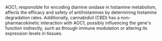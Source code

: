 AOC1, responsible for encoding diamine oxidase in histamine metabolism, affects the efficacy and safety of antihistamines by determining histamine degradation rates. Additionally, cannabidiol (CBD) has a non-pharmacokinetic interaction with AOC1, possibly influencing the gene's function indirectly, such as through immune modulation or altering its expression levels in tissues.